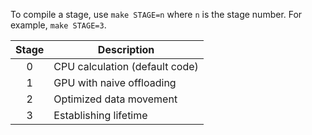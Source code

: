 To compile a stage, use `make STAGE=n` where `n` is the stage number. For example, `make STAGE=3`.

| Stage | Description                    |
|:-----:|--------------------------------|
|   0   | CPU calculation (default code) |
|   1   | GPU with naive offloading      |
|   2   | Optimized data movement        |
|   3   | Establishing lifetime          |
